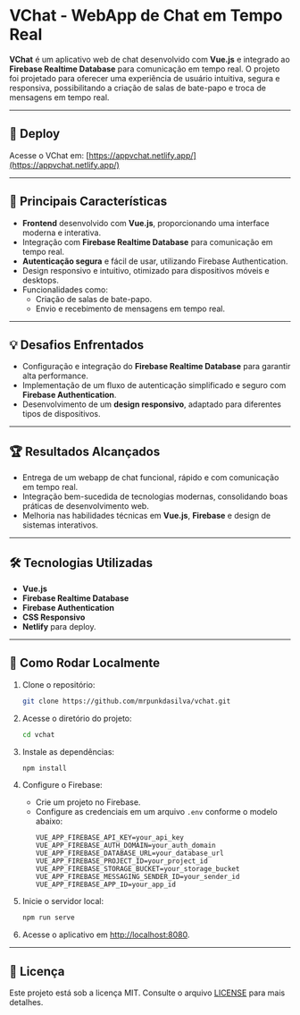 # VChat - WebApp de Chat em Tempo Real

**VChat** é um aplicativo web de chat desenvolvido com **Vue.js** e integrado ao **Firebase Realtime Database** para comunicação em tempo real. O projeto foi projetado para oferecer uma experiência de usuário intuitiva, segura e responsiva, possibilitando a criação de salas de bate-papo e troca de mensagens em tempo real.

---

## 🚀 Deploy  
Acesse o VChat em: [https://appvchat.netlify.app/](https://appvchat.netlify.app/)  

---

## 🧰 Principais Características  
- **Frontend** desenvolvido com **Vue.js**, proporcionando uma interface moderna e interativa.  
- Integração com **Firebase Realtime Database** para comunicação em tempo real.  
- **Autenticação segura** e fácil de usar, utilizando Firebase Authentication.  
- Design responsivo e intuitivo, otimizado para dispositivos móveis e desktops.  
- Funcionalidades como:
  - Criação de salas de bate-papo.  
  - Envio e recebimento de mensagens em tempo real.  

---

## 💡 Desafios Enfrentados  
- Configuração e integração do **Firebase Realtime Database** para garantir alta performance.  
- Implementação de um fluxo de autenticação simplificado e seguro com **Firebase Authentication**.  
- Desenvolvimento de um **design responsivo**, adaptado para diferentes tipos de dispositivos.  

---

## 🏆 Resultados Alcançados  
- Entrega de um webapp de chat funcional, rápido e com comunicação em tempo real.  
- Integração bem-sucedida de tecnologias modernas, consolidando boas práticas de desenvolvimento web.  
- Melhoria nas habilidades técnicas em **Vue.js**, **Firebase** e design de sistemas interativos.  

---

## 🛠️ Tecnologias Utilizadas  
- **Vue.js**  
- **Firebase Realtime Database**  
- **Firebase Authentication**  
- **CSS Responsivo**  
- **Netlify** para deploy.  

---

## 📖 Como Rodar Localmente  

1. Clone o repositório:  
   ```bash
   git clone https://github.com/mrpunkdasilva/vchat.git
   ```  

2. Acesse o diretório do projeto:  
   ```bash
   cd vchat
   ```  

3. Instale as dependências:  
   ```bash
   npm install
   ```  

4. Configure o Firebase:
   - Crie um projeto no Firebase.  
   - Configure as credenciais em um arquivo `.env` conforme o modelo abaixo:  
     ```env
     VUE_APP_FIREBASE_API_KEY=your_api_key
     VUE_APP_FIREBASE_AUTH_DOMAIN=your_auth_domain
     VUE_APP_FIREBASE_DATABASE_URL=your_database_url
     VUE_APP_FIREBASE_PROJECT_ID=your_project_id
     VUE_APP_FIREBASE_STORAGE_BUCKET=your_storage_bucket
     VUE_APP_FIREBASE_MESSAGING_SENDER_ID=your_sender_id
     VUE_APP_FIREBASE_APP_ID=your_app_id
     ```

5. Inicie o servidor local:  
   ```bash
   npm run serve
   ```  

6. Acesse o aplicativo em [http://localhost:8080](http://localhost:8080).

---

## 📄 Licença  
Este projeto está sob a licença MIT. Consulte o arquivo [LICENSE](LICENSE) para mais detalhes.  
